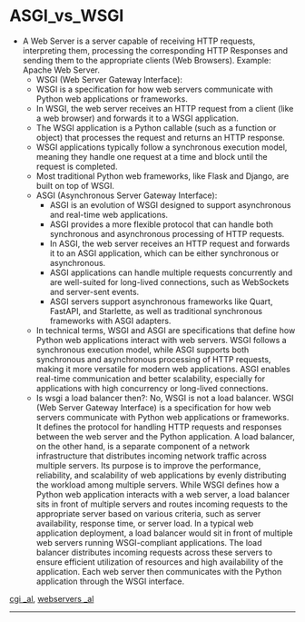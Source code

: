 
# ASGI_vs_WSGI 

- A Web Server is a server capable of receiving HTTP requests, interpreting them, processing the corresponding HTTP Responses and sending them to the appropriate clients (Web Browsers). Example: Apache Web Server.
  - WSGI (Web Server Gateway Interface):
   - WSGI is a specification for how web servers communicate with Python web applications or frameworks. 
   - In WSGI, the web server receives an HTTP request from a client (like a web browser) and forwards it to a WSGI application. 
   - The WSGI application is a Python callable (such as a function or object) that processes the request and returns an HTTP response.
   - WSGI applications typically follow a synchronous execution model, meaning they handle one request at a time and block until the request is completed. 
   - Most traditional Python web frameworks, like Flask and Django, are built on top of WSGI.
  - ASGI (Asynchronous Server Gateway Interface):
    - ASGI is an evolution of WSGI designed to support asynchronous and real-time web applications.
    - ASGI provides a more flexible protocol that can handle both synchronous and asynchronous processing of HTTP requests.
    - In ASGI, the web server receives an HTTP request and forwards it to an ASGI application, which can be either synchronous or asynchronous.
    - ASGI applications can handle multiple requests concurrently and are well-suited for long-lived connections, such as WebSockets and server-sent events.
    - ASGI servers support asynchronous frameworks like Quart, FastAPI, and Starlette, as well as traditional synchronous frameworks with ASGI adapters.
  - In technical terms, WSGI and ASGI are specifications that define how Python web applications interact with web servers. WSGI follows a synchronous execution model, while ASGI supports both synchronous and asynchronous processing of HTTP requests, making it more versatile for modern web applications. ASGI enables real-time communication and better scalability, especially for applications with high concurrency or long-lived connections.
  - Is wsgi a load balancer then?:  No, WSGI is not a load balancer. WSGI (Web Server Gateway Interface) is a specification for how web servers communicate with Python web applications or frameworks. It defines the protocol for handling HTTP requests and responses between the web server and the Python application. A load balancer, on the other hand, is a separate component of a network infrastructure that distributes incoming network traffic across multiple servers. Its purpose is to improve the performance, reliability, and scalability of web applications by evenly distributing the workload among multiple servers. While WSGI defines how a Python web application interacts with a web server, a load balancer sits in front of multiple servers and routes incoming requests to the appropriate server based on various criteria, such as server availability, response time, or server load. In a typical web application deployment, a load balancer would sit in front of multiple web servers running WSGI-compliant applications. The load balancer distributes incoming requests across these servers to ensure efficient utilization of resources and high availability of the application. Each web server then communicates with the Python application through the WSGI interface.  

[cgi _al](https://en.wikipedia.org/wiki/Common_Gateway_Interface), [webservers _al](https://docs.python.org/2/howto/webservers.html)

----------------------------------------------------------------------





















